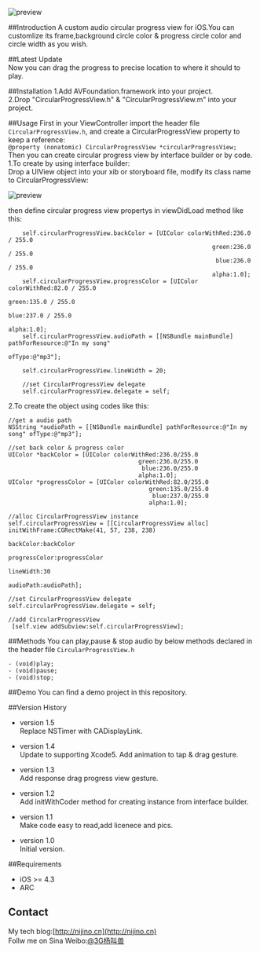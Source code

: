 ![preview](https://github.com/nijino/CircularProgressView/blob/master/ScreenShot.gif?raw=true)

##Introduction
A custom audio circular progress view for iOS.You can customlize its frame,background circle color & progress circle color and circle width as you wish.    

##Latest Update  
Now you can drag the progress to precise location to where it should to play.

##Installation
1.Add AVFoundation.framework into your project.  
2.Drop "CircularProgressView.h" & "CircularProgressView.m" into your project.

##Usage
First in your ViewController import the header file `CircularProgressView.h`, and create a CircularProgressView property to keep a reference:   
`@property (nonatomic) CircularProgressView *circularProgressView;`  
Then you can create circular progress view by interface builder or by code.  
1.To create by using interface builder:  
Drop a UIView object into your xib or storyboard file, modify its class name to CircularProgressView:   
 
![preview](https://github.com/nijino/CircularProgressView/blob/master/modifyclassname.png?raw=true)  

then define circular progress view propertys in viewDidLoad method like this:    

```
    self.circularProgressView.backColor = [UIColor colorWithRed:236.0 / 255.0
                                                          green:236.0 / 255.0
                                                           blue:236.0 / 255.0
                                                          alpha:1.0];
    self.circularProgressView.progressColor = [UIColor colorWithRed:82.0 / 255.0
                                                              green:135.0 / 255.0
                                                               blue:237.0 / 255.0
                                                              alpha:1.0];
    self.circularProgressView.audioPath = [[NSBundle mainBundle] pathForResource:@"In my song"
                                                                          ofType:@"mp3"];
    
    self.circularProgressView.lineWidth = 20;
    
    //set CircularProgressView delegate
    self.circularProgressView.delegate = self;
```

2.To create the object using codes like this:

```
//get a audio path
NSString *audioPath = [[NSBundle mainBundle] pathForResource:@"In my song" ofType:@"mp3"];

//set back color & progress color
UIColor *backColor = [UIColor colorWithRed:236.0/255.0 
									 green:236.0/255.0 
									  blue:236.0/255.0 
									 alpha:1.0];
UIColor *progressColor = [UIColor colorWithRed:82.0/255.0 
										green:135.0/255.0 
										 blue:237.0/255.0 
										alpha:1.0];
    
//alloc CircularProgressView instance
self.circularProgressView = [[CircularProgressView alloc] initWithFrame:CGRectMake(41, 57, 238, 238) 
															  backColor:backColor 
														  progressColor:progressColor 
															  lineWidth:30 
															  audioPath:audioPath];

//set CircularProgressView delegate
self.circularProgressView.delegate = self;

//add CircularProgressView
 [self.view addSubview:self.circularProgressView];
 ```
 
##Methods
You can play,pause & stop audio by below methods declared in the header file `CircularProgressView.h`

```
- (void)play;
- (void)pause;
- (void)stop;
```

##Demo
You can find a demo project in this repository.    

##Version History  
- version 1.5  
Replace NSTimer with CADisplayLink.

- version 1.4  
Update to supporting Xcode5.
Add animation to tap & drag gesture.
 
- version 1.3  
Add response drag progress view gesture.
  
- version 1.2  
Add initWithCoder method for creating instance from interface builder.
 
- version 1.1  
Make code easy to read,add licenece and pics.   
 
- version 1.0   
Initial version.

##Requirements
- iOS >= 4.3
- ARC

## Contact
My tech blog:[http://nijino.cn](http://nijino.cn)  
Follw me on Sina Weibo:[@3G杨叫兽](http://www.weibo.com/nijinosaki)